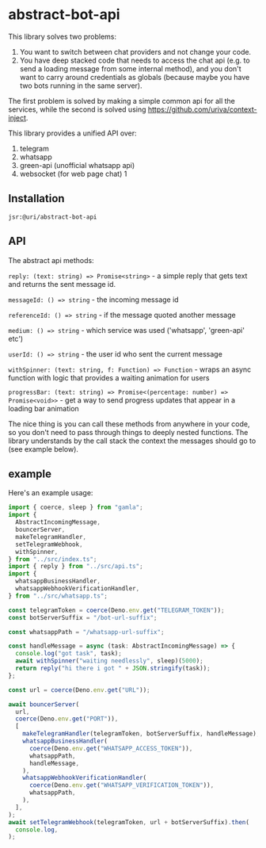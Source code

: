 # abstract-bot-api

This library solves two problems:

1. You want to switch between chat providers and not change your code.
1. You have deep stacked code that needs to access the chat api (e.g. to send a
   loading message from some internal method), and you don't want to carry
   around credentials as globals (because maybe you have two bots running in the
   same server).

The first problem is solved by making a simple common api for all the services,
while the second is solved using https://github.com/uriva/context-inject.

This library provides a unified API over:

1. telegram
1. whatsapp
1. green-api (unofficial whatsapp api)
1. websocket (for web page chat) 1

## Installation

`jsr:@uri/abstract-bot-api`

## API

The abstract api methods:

`reply: (text: string) => Promise<string>` - a simple reply that gets text and
returns the sent message id.

`messageId: () => string` - the incoming message id

`referenceId: () => string` - if the message quoted another message

`medium: () => string` - which service was used ('whatsapp', 'green-api' etc')

`userId: () => string` - the user id who sent the current message

`withSpinner: (text: string, f: Function) => Function` - wraps an async function
with logic that provides a waiting animation for users

`progressBar: (text: string) => Promise<(percentage: number) => Promise<void>>` -
get a way to send progress updates that appear in a loading bar animation

The nice thing is you can call these methods from anywhere in your code, so you
don't need to pass through things to deeply nested functions. The library
understands by the call stack the context the messages should go to (see example
below).

## example

Here's an example usage:

```ts
import { coerce, sleep } from "gamla";
import {
  AbstractIncomingMessage,
  bouncerServer,
  makeTelegramHandler,
  setTelegramWebhook,
  withSpinner,
} from "../src/index.ts";
import { reply } from "../src/api.ts";
import {
  whatsappBusinessHandler,
  whatsappWebhookVerificationHandler,
} from "../src/whatsapp.ts";

const telegramToken = coerce(Deno.env.get("TELEGRAM_TOKEN"));
const botServerSuffix = "/bot-url-suffix";

const whatsappPath = "/whatsapp-url-suffix";

const handleMessage = async (task: AbstractIncomingMessage) => {
  console.log("got task", task);
  await withSpinner("waiting needlessly", sleep)(5000);
  return reply("hi there i got " + JSON.stringify(task));
};

const url = coerce(Deno.env.get("URL"));

await bouncerServer(
  url,
  coerce(Deno.env.get("PORT")),
  [
    makeTelegramHandler(telegramToken, botServerSuffix, handleMessage),
    whatsappBusinessHandler(
      coerce(Deno.env.get("WHATSAPP_ACCESS_TOKEN")),
      whatsappPath,
      handleMessage,
    ),
    whatsappWebhookVerificationHandler(
      coerce(Deno.env.get("WHATSAPP_VERIFICATION_TOKEN")),
      whatsappPath,
    ),
  ],
);
await setTelegramWebhook(telegramToken, url + botServerSuffix).then(
  console.log,
);
```
